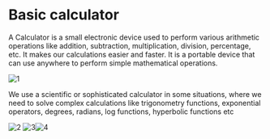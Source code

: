
# Basic calculator

A Calculator is a small electronic device used to perform various arithmetic operations like addition, subtraction, multiplication, division, percentage, etc. It makes our calculations easier and faster. It is a portable device that can use anywhere to perform simple mathematical operations.



![1](https://user-images.githubusercontent.com/55504490/142426437-34abc449-631d-4400-89e1-4d8a9b737276.jpg)




We use a scientific or sophisticated calculator in some situations, where we need to solve complex calculations like trigonometry functions, exponential operators, degrees, radians, log functions, hyperbolic functions etc

![2](https://user-images.githubusercontent.com/55504490/142426805-12b00842-de58-40ee-a119-60166ae49e7c.jpg) ![3](https://user-images.githubusercontent.com/55504490/142426818-cd97a5cb-1228-4b3a-8b09-78b02645d1a9.jpg)![4](https://user-images.githubusercontent.com/55504490/142426831-e8bcae97-49ca-455c-ac6b-65e9efaff61f.jpg)


                                                                 
